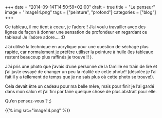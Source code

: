 +++
date = "2014-09-14T14:50:59+02:00"
draft = true
title = "Le penseur"
image = "image14.png" 
tags = ["peinture", "profond"]
categories = ["blog"]
+++

Ce tableau, il me tient à coeur, je l’adore ! J’ai voulu travailler avec des lignes de façon à donner une sensation de profondeur en regardant ce tableau! Je l’adore adore…. :D

J’ai utilisé la technique en acrylique pour une question de séchage plus rapide, car normalement je préfère utiliser la peinture à huile (les tableaux restent beaucoup plus raffinés je trouve !! ).

J’ai pris une photo que j’avais d’une personne de la famille en train de lire et j’ai juste essayé de changer un peu la réalité de cette photo!! (désolée je l’ai fait il y a tellement de temps que je ne sais plus où cette photo se trouve!).

Cela devait être un cadeau pour ma belle mère, mais pour finir je l’ai gardé dans mon salon et j’ai fini par faire quelque chose de plus abstrait pour elle.

Qu’en pensez-vous ? ;)

{{% img src="image14.png" %}}